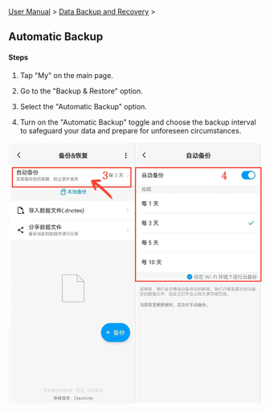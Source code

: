 [User Manual](/dragonnest/drawnote/manual/en) > [Data Backup and Recovery](/dragonnest/drawnote/manual/en/data_backup_and_recovery) >

Automatic Backup
---
#### Steps

1. Tap "My" on the main page.

2. Go to the "Backup & Restore" option.

3. Select the "Automatic Backup" option.

4. Turn on the "Automatic Backup" toggle and choose the backup interval to safeguard your data and prepare for unforeseen circumstances.

![Automatic Backup](imgs/automatic_backup.png)